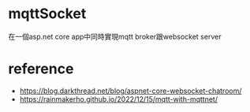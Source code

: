 # mqttSocket

在一個asp.net core app中同時實現mqtt broker跟websocket server



# reference

- https://blog.darkthread.net/blog/aspnet-core-websocket-chatroom/
- https://rainmakerho.github.io/2022/12/15/mqtt-with-mqttnet/